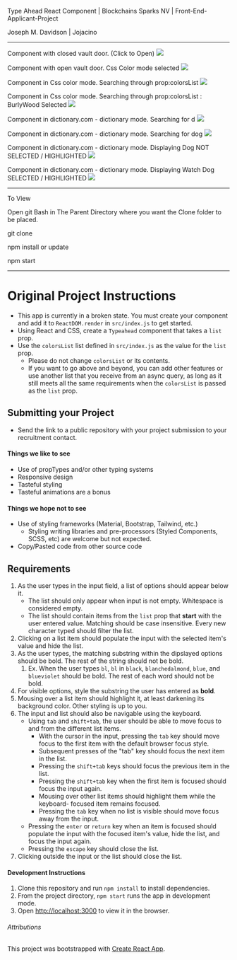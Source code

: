 Type Ahead React Component | 
Blockchains Sparks NV | 
Front-End-Applicant-Project

Joseph M. Davidson | 
Jojacino

_______________________________

Component with closed vault door. (Click to Open)
![](https://i.ibb.co/Wg6Zzwt/blockchains01.png)

Component with open vault door. Css Color mode selected
![](https://i.ibb.co/HgSBhQH/blockchains02.png)

Component in Css color mode. Searching through prop:colorsList
![](https://i.ibb.co/3mkfqBL/blockchains03.png)

Component in Css color mode. Searching through prop:colorsList : BurlyWood Selected
![](https://i.ibb.co/LC7GHyg/blockchains04.png)

Component in dictionary.com - dictionary mode. Searching for d
![](https://i.ibb.co/qkYmTpx/blockchains05.png)

Component in dictionary.com - dictionary mode. Searching for dog
![](https://i.ibb.co/7rX7MtR/blockchains06.png)

Component in dictionary.com - dictionary mode. Displaying Dog NOT SELECTED / HIGHLIGHTED
![](https://i.ibb.co/qdXGBYh/blockchains07.png)

Component in dictionary.com - dictionary mode. Displaying Watch Dog SELECTED / HIGHLIGHTED
![](https://i.ibb.co/5MtGHQD/blockchains08.png)

_______________________________

To View

Open git Bash in The Parent Directory 
where you want the Clone folder to be 
placed.

git clone

npm install or update

npm start

_______________________________
# Original Project Instructions

- This app is currently in a broken state. You must create your component and add it to `ReactDOM.render` in `src/index.js` to get started.
- Using React and CSS, create a `Typeahead` component that takes a `list` prop.
- Use the `colorsList` list defined in `src/index.js` as the value for the `list` prop.
  - Please do not change `colorsList` or its contents.
  - If you want to go above and beyond, you can add other features or use another list that you receive from an async query, as long as it still meets all the same requirements when the `colorsList` is passed as the `list` prop.

## Submitting your Project
- Send the link to a public repository with your project submission to your recruitment contact.

#### Things we like to see

- Use of propTypes and/or other typing systems
- Responsive design
- Tasteful styling
- Tasteful animations are a bonus

#### Things we hope not to see

- Use of styling frameworks (Material, Bootstrap, Tailwind, etc.)
  - Styling writing libraries and pre-processors (Styled Components, SCSS, etc) are welcome but not expected.
- Copy/Pasted code from other source code

## Requirements

1. As the user types in the input field, a list of options should appear below it.
   - The list should only appear when input is not empty. Whitespace is considered empty.
   - The list should contain items from the `list` prop that **start** with the user entered value. Matching should be case insensitive. Every new character typed should filter the list.
2. Clicking on a list item should populate the input with the selected item's value and hide the list.
3. As the user types, the matching substring within the dipslayed options should be bold. The rest of the string should not be bold.
   1. Ex. When the user types `bl`, `bl` in `black`, `blanchedalmond`, `blue`, and `blueviolet` should be bold. The rest of each word should not be bold.
4. For visible options, style the substring the user has entered as **bold**.
5. Mousing over a list item should highlight it, at least darkening its background color. Other styling is up to you.
6. The input and list should also be navigable using the keyboard.
   - Using `tab` and `shift+tab`, the user should be able to move focus to and from the different list items.
     - With the cursor in the input, pressing the `tab` key should move focus to the first item with the default browser focus style.
     - Subsequent presses of the "tab" key should focus the next item in the list.
     - Pressing the `shift+tab` keys should focus the previous item in the list.
     - Pressing the `shift+tab` key when the first item is focused should focus
       the input again.
     - Mousing over other list items should highlight them while the keyboard-
       focused item remains focused.
     - Pressing the `tab` key when no list is visible should move focus away
       from the input.
   - Pressing the `enter` or `return` key when an item is focused should populate the input with the focused item's value, hide the list, and focus the input again.
   - Pressing the `escape` key should close the list.
7. Clicking outside the input or the list should close the list.

#### Development Instructions

1. Clone this repository and run `npm install` to install dependencies.
2. From the project directory, `npm start` runs the app in development mode.
3. Open [http://localhost:3000](http://localhost:3000) to view it in the browser.

###### Attributions

This project was bootstrapped with [Create React App](https://github.com/facebook/create-react-app).
